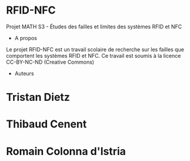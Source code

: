 # RFID-NFC
Projet MATH S3 - Études des failles et limites des systèmes RFID et NFC

- A propos

Le projet RFID-NFC est un travail scolaire de recherche sur les failles que comportent les systèmes RFID et NFC. Ce travail est soumis à la licence CC-BY-NC-ND (Creative Commons)

- Auteurs

# Tristan Dietz
# Thibaud Cenent
# Romain Colonna d'Istria
 
